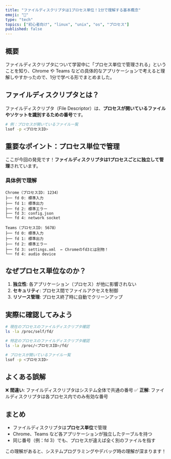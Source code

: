 ```yaml
---
title: "ファイルディスクリプタは1プロセス単位！1分で理解する基本概念"
emoji: "📁"
type: "tech"
topics: ["初心者向け", "linux", "unix", "os", "プロセス"]
published: false
---
```


## 概要

ファイルディスクリプタについて学習中に「プロセス単位で管理される」ということを知り、Chrome や Teams などの具体的なアプリケーションで考えると理解しやすかったので、1分で学べる形でまとめました。

## ファイルディスクリプタとは？

ファイルディスクリプタ（File Descriptor）は、**プロセスが開いているファイルやソケットを識別するための番号**です。

```bash
# 例：プロセスが開いているファイル一覧
lsof -p <プロセスID>
```

## 重要なポイント：プロセス単位で管理

ここが今回の発見です！**ファイルディスクリプタは1プロセスごとに独立して管理**されています。

### 具体例で理解

```
Chrome（プロセスID: 1234）
├── fd 0: 標準入力
├── fd 1: 標準出力  
├── fd 2: 標準エラー
├── fd 3: config.json
└── fd 4: network socket

Teams（プロセスID: 5678）
├── fd 0: 標準入力
├── fd 1: 標準出力
├── fd 2: 標準エラー
├── fd 3: settings.xml  ← Chromeのfd3とは別物！
└── fd 4: audio device
```

## なぜプロセス単位なのか？

1. **独立性**: 各アプリケーション（プロセス）が他に影響されない
2. **セキュリティ**: プロセス間でファイルアクセスを制御
3. **リソース管理**: プロセス終了時に自動でクリーンアップ

## 実際に確認してみよう

```bash
# 現在のプロセスのファイルディスクリプタ確認
ls -la /proc/self/fd/

# 特定のプロセスのファイルディスクリプタ確認  
ls -la /proc/<プロセスID>/fd/

# プロセスが開いているファイル一覧
lsof -p <プロセスID>
```

## よくある誤解

❌ **間違い**: ファイルディスクリプタはシステム全体で共通の番号
✅ **正解**: ファイルディスクリプタは各プロセス内でのみ有効な番号

## まとめ

- ファイルディスクリプタは**プロセス単位**で管理
- Chrome、Teams など各アプリケーションが独立したテーブルを持つ  
- 同じ番号（例：fd 3）でも、プロセスが違えば全く別のファイルを指す

この理解があると、システムプログラミングやデバッグ時の理解が深まります！
